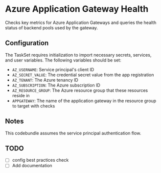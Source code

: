 # Azure Application Gateway Health
Checks key metrics for Azure Application Gateways and queries the health status of backend pools used by the gateway.


## Configuration

The TaskSet requires initialization to import necessary secrets, services, and user variables. The following variables should be set:

- `AZ_USERNAME`: Service principal's client ID
- `AZ_SECRET_VALUE`: The credential secret value from the app registration
- `AZ_TENANT`: The Azure tenancy ID
- `AZ_SUBSCRIPTION`: The Azure subscription ID
- `AZ_RESOURCE_GROUP`: The Azure resource group that these resources reside in
- `APPGATEWAY`: The name of the application gateway in the resource group to target with checks

## Notes

This codebundle assumes the service principal authentication flow.

## TODO
- [ ] config best practices check
- [ ] Add documentation